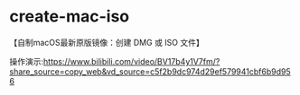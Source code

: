# create-mac-iso

【自制macOS最新原版镜像：创建 DMG 或 ISO 文件】 

操作演示:https://www.bilibili.com/video/BV17b4y1V7fm/?share_source=copy_web&vd_source=c5f2b9dc974d29ef579941cbf6b9d956
